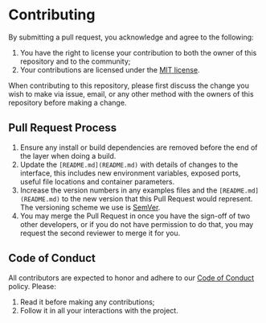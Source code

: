 # Contributing

By submitting a pull request, you acknowledge and agree to the following:

1. You have the right to license your contribution to both the owner of this repository and to the community;
2. Your contributions are licensed under the [MIT license](LICENSE.md).

When contributing to this repository, please first discuss the change you wish to make via issue,
email, or any other method with the owners of this repository before making a change. 

## Pull Request Process

1. Ensure any install or build dependencies are removed before the end of the layer when doing a 
   build.
2. Update the `[README.md](README.md)` with details of changes to the interface, this includes new environment 
   variables, exposed ports, useful file locations and container parameters.
3. Increase the version numbers in any examples files and the `[README.md](README.md)` to the new version that this
   Pull Request would represent. The versioning scheme we use is [SemVer](http://semver.org/).
4. You may merge the Pull Request in once you have the sign-off of two other developers, or if you 
   do not have permission to do that, you may request the second reviewer to merge it for you.

## Code of Conduct

All contributors are expected to honor and adhere to our [Code of Conduct](CODE_OF_CONDUCT.md) policy. Please:

1. Read it before making any contributions;
2. Follow it in all your interactions with the project.

